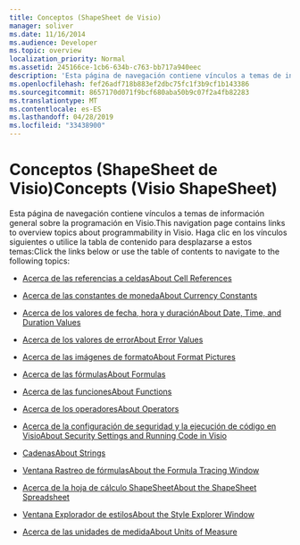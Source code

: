 ```yaml
---
title: Conceptos (ShapeSheet de Visio)
manager: soliver
ms.date: 11/16/2014
ms.audience: Developer
ms.topic: overview
localization_priority: Normal
ms.assetid: 245166ce-1cb6-634b-c763-bb717a940eec
description: 'Esta página de navegación contiene vínculos a temas de información general sobre la programación en Visio. Haga clic en los vínculos siguientes o utilice la tabla de contenido para desplazarse a estos temas:'
ms.openlocfilehash: fef26adf718b883ef2dbc75fc1f3b9cf1b143386
ms.sourcegitcommit: 8657170d071f9bcf680aba50b9c07f2a4fb82283
ms.translationtype: MT
ms.contentlocale: es-ES
ms.lasthandoff: 04/28/2019
ms.locfileid: "33438900"
---
```

# <a name="concepts-visio-shapesheet"></a><span data-ttu-id="6828c-104">Conceptos (ShapeSheet de Visio)</span><span class="sxs-lookup"><span data-stu-id="6828c-104">Concepts (Visio ShapeSheet)</span></span>

<span data-ttu-id="6828c-105">Esta página de navegación contiene vínculos a temas de información general sobre la programación en Visio.</span><span class="sxs-lookup"><span data-stu-id="6828c-105">This navigation page contains links to overview topics about programmability in Visio.</span></span> <span data-ttu-id="6828c-106">Haga clic en los vínculos siguientes o utilice la tabla de contenido para desplazarse a estos temas:</span><span class="sxs-lookup"><span data-stu-id="6828c-106">Click the links below or use the table of contents to navigate to the following topics:</span></span>
  
- [<span data-ttu-id="6828c-107">Acerca de las referencias a celdas</span><span class="sxs-lookup"><span data-stu-id="6828c-107">About Cell References</span></span>](about-cell-references.md)
    
- [<span data-ttu-id="6828c-108">Acerca de las constantes de moneda</span><span class="sxs-lookup"><span data-stu-id="6828c-108">About Currency Constants</span></span>](about-currency-constants.md)
    
- [<span data-ttu-id="6828c-109">Acerca de los valores de fecha, hora y duración</span><span class="sxs-lookup"><span data-stu-id="6828c-109">About Date, Time, and Duration Values</span></span>](about-date-time-and-duration-values.md)
    
- [<span data-ttu-id="6828c-110">Acerca de los valores de error</span><span class="sxs-lookup"><span data-stu-id="6828c-110">About Error Values</span></span>](about-error-values.md)
    
- [<span data-ttu-id="6828c-111">Acerca de las imágenes de formato</span><span class="sxs-lookup"><span data-stu-id="6828c-111">About Format Pictures</span></span>](about-format-pictures.md)
    
- [<span data-ttu-id="6828c-112">Acerca de las fórmulas</span><span class="sxs-lookup"><span data-stu-id="6828c-112">About Formulas</span></span>](about-formulas.md)
    
- [<span data-ttu-id="6828c-113">Acerca de las funciones</span><span class="sxs-lookup"><span data-stu-id="6828c-113">About Functions</span></span>](about-functions.md)
    
- [<span data-ttu-id="6828c-114">Acerca de los operadores</span><span class="sxs-lookup"><span data-stu-id="6828c-114">About Operators</span></span>](about-operators.md)
    
- [<span data-ttu-id="6828c-115">Acerca de la configuración de seguridad y la ejecución de código en Visio</span><span class="sxs-lookup"><span data-stu-id="6828c-115">About Security Settings and Running Code in Visio</span></span>](about-security-settings-and-running-code-in-visio-shapesheet.md)
    
- [<span data-ttu-id="6828c-116">Cadenas</span><span class="sxs-lookup"><span data-stu-id="6828c-116">About Strings</span></span>](about-strings.md)
    
- [<span data-ttu-id="6828c-117">Ventana Rastreo de fórmulas</span><span class="sxs-lookup"><span data-stu-id="6828c-117">About the Formula Tracing Window</span></span>](about-the-formula-tracing-window.md)
    
- [<span data-ttu-id="6828c-118">Acerca de la hoja de cálculo ShapeSheet</span><span class="sxs-lookup"><span data-stu-id="6828c-118">About the ShapeSheet Spreadsheet</span></span>](about-the-shapesheet-spreadsheet.md)
    
- [<span data-ttu-id="6828c-119">Ventana Explorador de estilos</span><span class="sxs-lookup"><span data-stu-id="6828c-119">About the Style Explorer Window</span></span>](about-the-style-explorer-window.md)
    
- [<span data-ttu-id="6828c-120">Acerca de las unidades de medida</span><span class="sxs-lookup"><span data-stu-id="6828c-120">About Units of Measure</span></span>](about-units-of-measure-visio-shapesheet-reference.md)
    

